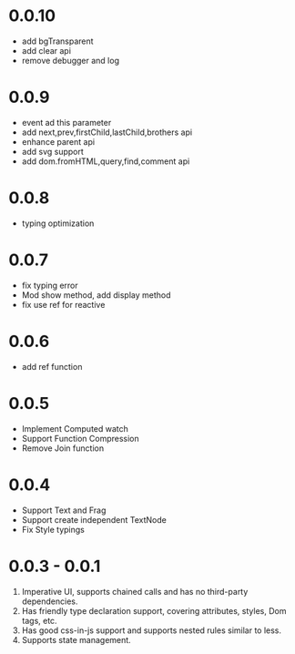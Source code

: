 <!--
 * @Author: chenzhongsheng
 * @Date: 2025-01-02 15:42:22
 * @Description: Coding something
-->

# 0.0.10

- add bgTransparent
- add clear api
- remove debugger and log

# 0.0.9

- event ad this parameter
- add next,prev,firstChild,lastChild,brothers api
- enhance parent api
- add svg support
- add dom.fromHTML,query,find,comment api

# 0.0.8 

- typing optimization

# 0.0.7

- fix typing error
- Mod show method, add display method
- fix use ref for reactive

# 0.0.6

- add ref function

# 0.0.5

- Implement Computed watch
- Support Function Compression
- Remove Join function

# 0.0.4

- Support Text and Frag
- Support create independent TextNode
- Fix Style typings


# 0.0.3 - 0.0.1

1. Imperative UI, supports chained calls and has no third-party dependencies.
2. Has friendly type declaration support, covering attributes, styles, Dom tags, etc.
3. Has good css-in-js support and supports nested rules similar to less.
4. Supports state management.